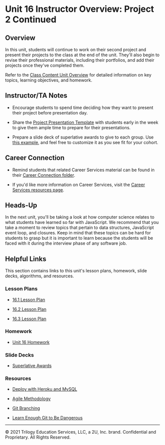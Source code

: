 # Unit 16 Instructor Overview: Project 2 Continued

## Overview

In this unit, students will continue to work on their second project and present their projects to the class at the end of the unit. They'll also begin to revise their professional materials, including their portfolios, and add their projects once they've completed them.

Refer to the [Class Content Unit Overview](../../../01-Class-Content/16-Project-2-Contd/README.md) for detailed information on key topics, learning objectives, and homework.

## Instructor/TA Notes

* Encourage students to spend time deciding how they want to present their project before presentation day.

* Share the [Project Presentation Template](https://docs.google.com/presentation/d/1_u8TKy5zW5UlrVQVnyDEZ0unGI2tjQPDEpA0FNuBKAw/edit) with students early in the week to give them ample time to prepare for their presentations.

* Prepare a slide deck of superlative awards to give to each group. Use [this example](https://docs.google.com/presentation/d/1Tca5VT_S13ioFUO-pewh_g9dJaBQ9prg-vsRwMjyDXU/edit?usp=sharing), and feel free to customize it as you see fit for your cohort.

## Career Connection

* Remind students that related Career Services material can be found in their [Career Connection folder](../../../01-Class-Content/16-Project-2-Contd/04-Career-Connection/README.md).

* If you'd like more information on Career Services, visit the [Career Services resources page](https://mycareerspot.org/).

## Heads-Up

In the next unit, you'll be taking a look at how computer science relates to what students have learned so far with JavaScript. We recommend that you take a moment to review topics that pertain to data structures, JavaScript event loop, and closures. Keep in mind that these topics can be hard for students to grasp but it is important to learn because the students will be faced with it during the interview phase of any software job.

## Helpful Links

This section contains links to this unit's lesson plans, homework, slide decks, algorithms, and resources.

### Lesson Plans

  * [16.1 Lesson Plan](./01-Day/16.1-LESSON-PLAN.md)

  * [16.2 Lesson Plan](./02-Day/16.2-LESSON-PLAN.md)
  
  * [16.3 Lesson Plan](./03-Day/16.3-LESSON-PLAN.md)

### Homework

  * [Unit 16 Homework](../../../01-Class-Content/16-Project-2-Contd/02-Homework)

### Slide Decks

  * [Superlative Awards](https://docs.google.com/presentation/d/1Tca5VT_S13ioFUO-pewh_g9dJaBQ9prg-vsRwMjyDXU/edit?usp=sharing)

### Resources

* [Deploy with Heroku and MySQL](https://coding-boot-camp.github.io/full-stack/heroku/deploy-with-heroku-and-mysql)

* [Agile Methodology](https://en.wikipedia.org/wiki/Agile_software_development)

* [Git Branching](https://git-scm.com/book/en/v2/Git-Branching-Branching-Workflows)

* [Learn Enough Git to Be Dangerous](https://www.learnenough.com/git-tutorial/getting_started)

---
© 2021 Trilogy Education Services, LLC, a 2U, Inc. brand. Confidential and Proprietary. All Rights Reserved.
